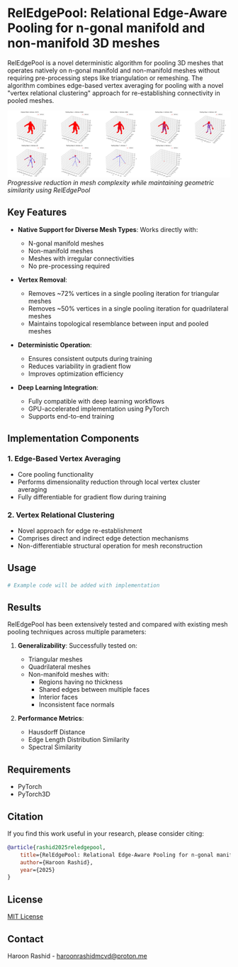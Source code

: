 # RelEdgePool: Relational Edge-Aware Pooling for n-gonal manifold and non-manifold 3D meshes

RelEdgePool is a novel deterministic algorithm for pooling 3D meshes that operates natively on n-gonal manifold and non-manifold meshes without requiring pre-processing steps like triangulation or remeshing. The algorithm combines edge-based vertex averaging for pooling with a novel "vertex relational clustering" approach for re-establishing connectivity in pooled meshes.

![Teaser](repository_images/human_collage.jpeg)
*Progressive reduction in mesh complexity while maintaining geometric similarity using RelEdgePool*

## Key Features

- **Native Support for Diverse Mesh Types**: Works directly with:
  - N-gonal manifold meshes
  - Non-manifold meshes
  - Meshes with irregular connectivities
  - No pre-processing required

- **Vertex Removal**:
  - Removes ~72% vertices in a single pooling iteration for triangular meshes
  - Removes ~50% vertices in a single pooling iteration for quadrilateral meshes
  - Maintains topological resemblance between input and pooled meshes

- **Deterministic Operation**:
  - Ensures consistent outputs during training
  - Reduces variability in gradient flow
  - Improves optimization efficiency

- **Deep Learning Integration**:
  - Fully compatible with deep learning workflows
  - GPU-accelerated implementation using PyTorch
  - Supports end-to-end training

## Implementation Components

### 1. Edge-Based Vertex Averaging
- Core pooling functionality
- Performs dimensionality reduction through local vertex cluster averaging
- Fully differentiable for gradient flow during training

### 2. Vertex Relational Clustering
- Novel approach for edge re-establishment
- Comprises direct and indirect edge detection mechanisms
- Non-differentiable structural operation for mesh reconstruction

## Usage

```python
# Example code will be added with implementation
```

## Results

RelEdgePool has been extensively tested and compared with existing mesh pooling techniques across multiple parameters:

1. **Generalizability**: Successfully tested on:
   - Triangular meshes
   - Quadrilateral meshes
   - Non-manifold meshes with:
     - Regions having no thickness
     - Shared edges between multiple faces
     - Interior faces
     - Inconsistent face normals

2. **Performance Metrics**:
   - Hausdorff Distance
   - Edge Length Distribution Similarity
   - Spectral Similarity

## Requirements

- PyTorch
- PyTorch3D

## Citation

If you find this work useful in your research, please consider citing:

```bibtex
@article{rashid2025reledgepool,
    title={RelEdgePool: Relational Edge-Aware Pooling for n-gonal manifold and non-manifold 3D meshes},
    author={Haroon Rashid},
    year={2025}
}
```

## License

[MIT License](LICENSE)

## Contact

Haroon Rashid - haroonrashidmcvd@proton.me
